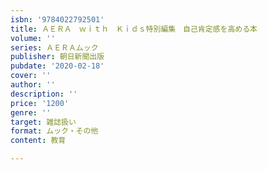 ```yaml
---
isbn: '9784022792501'
title: ＡＥＲＡ　ｗｉｔｈ　Ｋｉｄｓ特別編集　自己肯定感を高める本
volume: ''
series: ＡＥＲＡムック
publisher: 朝日新聞出版
pubdate: '2020-02-18'
cover: ''
author: ''
description: ''
price: '1200'
genre: ''
target: 雑誌扱い
format: ムック・その他
content: 教育

---
```

